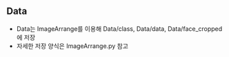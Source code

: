 ## Data

* Data는 ImageArrange를 이용해 Data/class, Data/data, Data/face_cropped에 저장
* 자세한 저장 양식은 ImageArrange.py 참고